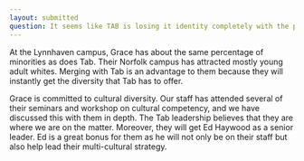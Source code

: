 ```yaml
---
layout: submitted
question: It seems like TAB is losing it identity completely with the proposed merger. Also, Grace's staff looks very "white." What happened to TAB's desire to reflect Norfolk's population? 
---
```

At the Lynnhaven campus, Grace has about the same percentage of minorities as does Tab. Their Norfolk campus has attracted mostly young adult whites. Merging with Tab is an advantage to them because they will instantly get the diversity that Tab has to offer. 

Grace is committed to cultural diversity. Our staff has attended several of their seminars and workshop on cultural competency, and we have discussed this with them in depth. The Tab leadership believes that they are where we are on the matter. Moreover, they will get Ed Haywood as a senior leader. Ed is a great bonus for them as he will not only be on their staff but also help lead their multi-cultural strategy. 
